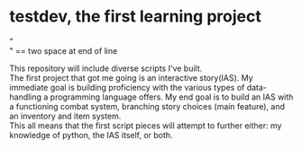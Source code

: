 testdev, the first learning project
=======
"<br />" == two space at end of line
  
This repository will include diverse scripts I've built.  
The first project that got me going is an interactive story(IAS). My immediate goal is building proficiency with the various types of data-handling a programming language offers. My end goal is to build an IAS with a functioning combat system, branching story choices (main feature), and an inventory and item system.  
This all means that the first script pieces will attempt to further either: my knowledge of python, the IAS itself, or both.
